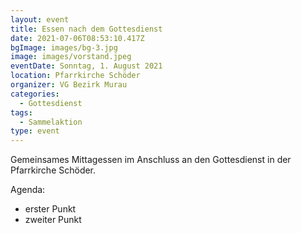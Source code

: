 ```yaml
---
layout: event
title: Essen nach dem Gottesdienst
date: 2021-07-06T08:53:10.417Z
bgImage: images/bg-3.jpg
image: images/vorstand.jpeg
eventDate: Sonntag, 1. August 2021
location: Pfarrkirche Schöder
organizer: VG Bezirk Murau
categories:
  - Gottesdienst
tags:
  - Sammelaktion
type: event
---
```

Gemeinsames Mittagessen im Anschluss an den Gottesdienst in der Pfarrkirche Schöder. 

Agenda: 
* erster Punkt
* zweiter Punkt